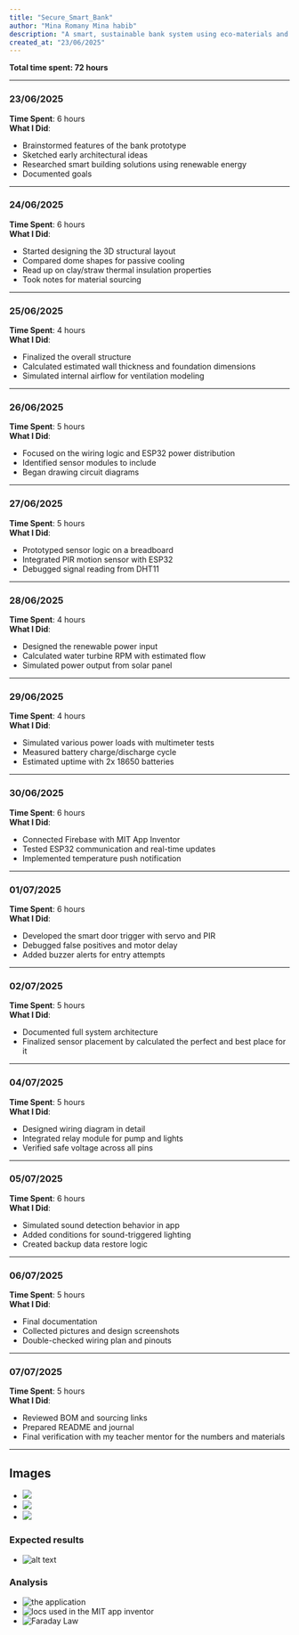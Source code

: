 ```yaml
---
title: "Secure_Smart_Bank"
author: "Mina Romany Mina habib"
description: "A smart, sustainable bank system using eco-materials and embedded systems for automation and monitoring."
created_at: "23/06/2025"
---
```


**Total time spent: 72 hours**

---

### 23/06/2025
**Time Spent**: 6 hours  
**What I Did**:  
- Brainstormed features of the bank prototype  
- Sketched early architectural ideas  
- Researched smart building solutions using renewable energy  
- Documented goals

---

### 24/06/2025  
**Time Spent**: 6 hours  
**What I Did**:  
- Started designing the 3D structural layout  
- Compared dome shapes for passive cooling  
- Read up on clay/straw thermal insulation properties  
- Took notes for material sourcing

---

### 25/06/2025  
**Time Spent**: 4 hours  
**What I Did**:  
- Finalized the overall structure  
- Calculated estimated wall thickness and foundation dimensions  
- Simulated internal airflow for ventilation modeling

---

### 26/06/2025  
**Time Spent**: 5 hours  
**What I Did**:  
- Focused on the wiring logic and ESP32 power distribution  
- Identified sensor modules to include  
- Began drawing circuit diagrams

---

### 27/06/2025  
**Time Spent**: 5 hours  
**What I Did**:  
- Prototyped sensor logic on a breadboard  
- Integrated PIR motion sensor with ESP32  
- Debugged signal reading from DHT11

---

### 28/06/2025  
**Time Spent**: 4 hours  
**What I Did**:  
- Designed the renewable power input  
- Calculated water turbine RPM with estimated flow  
- Simulated power output from solar panel

---

### 29/06/2025  
**Time Spent**: 4 hours  
**What I Did**:  
- Simulated various power loads with multimeter tests  
- Measured battery charge/discharge cycle  
- Estimated uptime with 2x 18650 batteries

---

### 30/06/2025  
**Time Spent**: 6 hours  
**What I Did**:  
- Connected Firebase with MIT App Inventor  
- Tested ESP32 communication and real-time updates  
- Implemented temperature push notification

---

### 01/07/2025  
**Time Spent**: 6 hours  
**What I Did**:  
- Developed the smart door trigger with servo and PIR  
- Debugged false positives and motor delay  
- Added buzzer alerts for entry attempts

---

### 02/07/2025  
**Time Spent**: 5 hours  
**What I Did**:  
- Documented full system architecture  
- Finalized sensor placement by calculated the perfect and best place for it

---

### 04/07/2025  
**Time Spent**: 5 hours  
**What I Did**:  
- Designed wiring diagram in detail  
- Integrated relay module for pump and lights  
- Verified safe voltage across all pins

---

### 05/07/2025  
**Time Spent**: 6 hours  
**What I Did**:  
- Simulated sound detection behavior in app  
- Added conditions for sound-triggered lighting  
- Created backup data restore logic

---

### 06/07/2025  
**Time Spent**: 5 hours  
**What I Did**:  
- Final documentation  
- Collected pictures and design screenshots  
- Double-checked wiring plan and pinouts

---

### 07/07/2025  
**Time Spent**: 5 hours  
**What I Did**:  
- Reviewed BOM and sourcing links  
- Prepared README and journal  
- Final verification with my teacher mentor for the numbers and materials

----
## Images
- ![](<picc.png>)
- ![](piic.jpg)
- ![](piiic.jpg)
### Expected results
- ![alt text](image-1.png)
### Analysis
- ![the application](image.png)
- ![locs used in the MIT app inventor](image-2.png)
- ![Faraday Law](image-3.png)